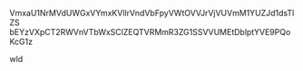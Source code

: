 VmxaU1NrMVdUWGxVYmxKVllrVndVbFpyVWtOVVJrVjVUVmM1YUZJd1dsTlZS
bEYzVXpCT2RWVnVTbWxSClZEQTVRMmR3ZG1SSVVUMEtDblptYVE9PQoKcG1z

wld